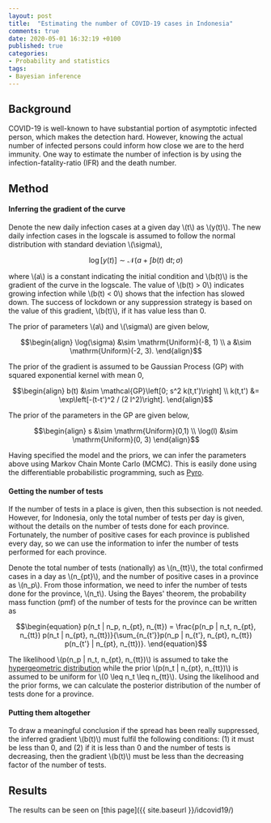 ```yaml
---
layout: post
title:  "Estimating the number of COVID-19 cases in Indonesia"
comments: true
date: 2020-05-01 16:32:19 +0100
published: true
categories:
- Probability and statistics
tags:
- Bayesian inference
---
```


## Background

COVID-19 is well-known to have substantial portion of asymptotic infected person,
which makes the detection hard.
However, knowing the actual number of infected persons could inform how close we
are to the herd immunity.
One way to estimate the number of infection is by using the
infection-fatality-ratio (IFR) and the death number.

## Method



#### Inferring the gradient of the curve

Denote the new daily infection cases at a given day \\(t\\) as \\(y(t)\\).
The new daily infection cases in the logscale is assumed to follow the normal
distribution with standard deviation \\(\sigma\\),

$$\begin{equation}
\log\left[y(t)\right] \sim \mathcal{N}\left({a + \int b(t)\ \mathrm{d}t}; \sigma\right)
\end{equation}$$

where \\(a\\) is a constant indicating the initial condition and \\(b(t)\\) is
the gradient of the curve in the logscale.
The value of \\(b(t) > 0\\) indicates growing infection while \\(b(t) < 0\\)
shows that the infection has slowed down.
The success of lockdown or any suppression strategy is based on the value of
this gradient, \\(b(t)\\), if it has value less than 0.

The prior of parameters \\(a\\) and \\(\sigma\\) are given below,

$$\begin{align}
\log(\sigma) &\sim \mathrm{Uniform}(-8, 1) \\
a &\sim \mathrm{Uniform}(-2, 3).
\end{align}$$

The prior of the gradient is assumed to be Gaussian Process (GP) with squared
exponential kernel with mean 0,

$$\begin{align}
b(t) &\sim \mathcal{GP}\left[0; s^2 k(t,t')\right] \\
k(t,t') &= \exp\left[-(t-t')^2 / (2 l^2)\right].
\end{align}$$

The prior of the parameters in the GP are given below,

$$\begin{align}
s &\sim \mathrm{Uniform}(0,1) \\
\log(l) &\sim \mathrm{Uniform}(0, 3)
\end{align}$$

Having specified the model and the priors, we can infer the parameters above
using Markov Chain Monte Carlo (MCMC).
This is easily done using the differentiable probabilistic programming, such as
[Pyro](http://docs.pyro.ai/en/stable/).

#### Getting the number of tests

If the number of tests in a place is given, then this subsection is not needed.
However, for Indonesia, only the total number of tests per day is given, without
the details on the number of tests done for each province.
Fortunately, the number of positive cases for each province is published every
day, so we can use the information to infer the number of tests performed for
each province.

Denote the total number of tests (nationally) as \\(n_{tt}\\), the total
confirmed cases in a day as \\(n_{pt}\\), and the number of positive cases in a
province as \\(n_p\\).
From those information, we need to infer the number of tests done for the
province, \\(n_t\\).
Using the Bayes' theorem, the probability mass function (pmf) of the number of
tests for the province can be written as

$$\begin{equation}
p(n_t | n_p, n_{pt}, n_{tt}) = \frac{p(n_p | n_t, n_{pt}, n_{tt}) p(n_t | n_{pt}, n_{tt})}{\sum_{n_{t'}}p(n_p | n_{t'}, n_{pt}, n_{tt}) p(n_{t'} | n_{pt}, n_{tt})}.
\end{equation}$$

The likelihood \\(p(n_p | n_t, n_{pt}, n_{tt})\\) is assumed to take the
[hypergeometric distribution](https://en.wikipedia.org/wiki/Hypergeometric_distribution)
while the prior \\(p(n_t | n_{pt}, n_{tt})\\) is assumed to be uniform for
\\(0 \leq n_t \leq n_{tt}\\).
Using the likelihood and the prior forms, we can calculate the posterior
distribution of the number of tests done for a province.

#### Putting them altogether

To draw a meaningful conclusion if the spread has been really suppressed,
the inferred gradient \\(b(t)\\) must fulfil the following conditions:
(1) it must be less than 0, and (2) if it is less than 0 and the number of
tests is decreasing, then the gradient \\(b(t)\\) must be less than the
decreasing factor of the number of tests.

## Results

The results can be seen on [this page]({{ site.baseurl }}/idcovid19/)
